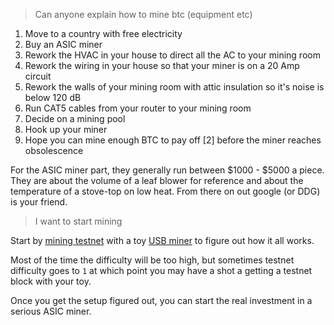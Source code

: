 > Can anyone explain how to mine btc (equipment etc)

1. Move to a country with free electricity
1. Buy an ASIC miner
2. Rework the HVAC in your house to direct all the AC to your mining room
3. Rework the wiring in your house so that your miner is on a 20 Amp circuit
4. Rework the walls of your mining room with attic insulation so it's noise is below 120 dB
5. Run CAT5 cables from your router to your mining room
6. Decide on a mining pool
7. Hook up your miner
8. Hope you can mine enough BTC to pay off [2] before the miner reaches obsolescence

For the ASIC miner part, they generally run between $1000 - $5000 a piece.  They are about the volume of a leaf blower for reference and about the temperature of a stove-top on low heat.  From there on out google (or DDG) is your friend.

> I want to start mining

Start by [mining testnet](https://medium.com/@lopp/how-to-solo-mine-on-bitcoin-s-testnet-6073c917b495) with a toy [USB miner](https://www.ebay.com/sch/i.html?_ex_kw=&_mPrRngCbx=1&_nkw=block+erupter&_sacat=&_sop=12&_udhi=&_udlo=&_fosrp=1) to figure out how it all works.

Most of the time the difficulty will be too high, but sometimes testnet difficulty goes to `1` at which point you may have a shot a getting a testnet block with your toy.

Once you get the setup figured out, you can start the real investment in a serious ASIC miner.